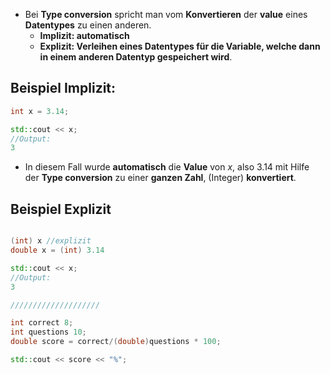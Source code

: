 - Bei **Type conversion** spricht man vom **Konvertieren** der **value** eines **Datentypes** zu einen anderen.
	- **Implizit: automatisch**
	- **Explizit:  Verleihen eines Datentypes für die Variable, welche dann in einem anderen Datentyp gespeichert wird**.

## Beispiel Implizit:
```c++
int x = 3.14;

std::cout << x;
//Output:
3
```
- In diesem Fall wurde **automatisch** die **Value** von $x$, also $3.14$ mit Hilfe der **Type conversion** zu einer **ganzen Zahl**, (Integer) **konvertiert**.

## Beispiel Explizit
```c++

(int) x //explizit
double x = (int) 3.14

std::cout << x;
//Output:
3

////////////////////

int correct 8;
int questions 10;
double score = correct/(double)questions * 100;

std::cout << score << "%";

```